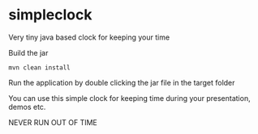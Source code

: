 # simpleclock
Very tiny java based clock for keeping your time

Build the jar

```
mvn clean install 
```

Run the application by double clicking the jar file in the target folder

You can use this simple clock for keeping time during your presentation, demos etc. 

NEVER RUN OUT OF TIME 
